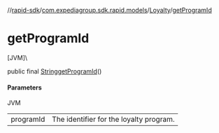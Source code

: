//[rapid-sdk](../../../index.md)/[com.expediagroup.sdk.rapid.models](../index.md)/[Loyalty](index.md)/[getProgramId](get-program-id.md)

# getProgramId

[JVM]\

public final [String](https://docs.oracle.com/javase/8/docs/api/java/lang/String.html)[getProgramId](get-program-id.md)()

#### Parameters

JVM

| | |
|---|---|
| programId | The identifier for the loyalty program. |
